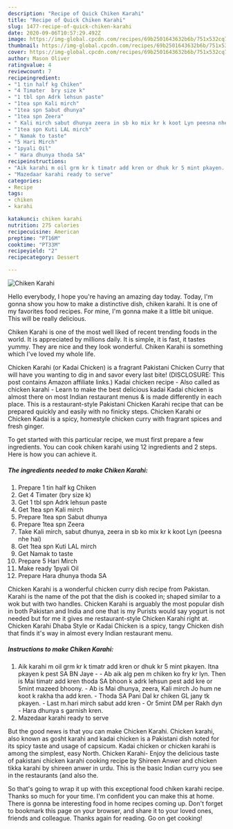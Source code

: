 ```yaml
---
description: "Recipe of Quick Chiken Karahi"
title: "Recipe of Quick Chiken Karahi"
slug: 1477-recipe-of-quick-chiken-karahi
date: 2020-09-06T10:57:29.492Z
image: https://img-global.cpcdn.com/recipes/69b2501643632b6b/751x532cq70/chiken-karahi-recipe-main-photo.jpg
thumbnail: https://img-global.cpcdn.com/recipes/69b2501643632b6b/751x532cq70/chiken-karahi-recipe-main-photo.jpg
cover: https://img-global.cpcdn.com/recipes/69b2501643632b6b/751x532cq70/chiken-karahi-recipe-main-photo.jpg
author: Mason Oliver
ratingvalue: 4
reviewcount: 7
recipeingredient:
- "1 tin half kg Chiken"
- "4 Timater  bry size k"
- "1 tbl spn Adrk lehsun paste"
- "1tea spn Kali mirch"
- "1tea spn Sabut dhunya"
- "1tea spn Zeera"
- " Kali mirch sabut dhunya zeera in sb ko mix kr k koot Lyn peesna nhe hai"
- "1tea spn Kuti LAL mirch"
- " Namak to taste"
- "5 Hari Mirch"
- "1pyali Oil"
- " Hara dhunya thoda SA"
recipeinstructions:
- "Aik karahi m oil grm kr k timatr add kren or dhuk kr 5 mint pkayen. Itna pkayen k pest SA BN Jaye  Ab aik alg pen m chiken ko fry kr lyn. Then is Mai timatr add kren thoda SA bhoon k adrk lehsun pest add kre or 5mint mazeed bhoony. Ab is Mai dhunya, zeera, Kali mirch Jo hum ne koot k rakha tha add kren. Thoda SA Pani Dal kr chiken GL jany tk pkayen. Last m.hari mirch sabut add kren Or 5mint DM per Rakh dyn  Hara dhunya s garnish kren."
- "Mazedaar karahi ready to serve"
categories:
- Recipe
tags:
- chiken
- karahi

katakunci: chiken karahi 
nutrition: 275 calories
recipecuisine: American
preptime: "PT16M"
cooktime: "PT33M"
recipeyield: "2"
recipecategory: Dessert

---
```



![Chiken Karahi](https://img-global.cpcdn.com/recipes/69b2501643632b6b/751x532cq70/chiken-karahi-recipe-main-photo.jpg)

Hello everybody, I hope you're having an amazing day today. Today, I'm gonna show you how to make a distinctive dish, chiken karahi. It is one of my favorites food recipes. For mine, I'm gonna make it a little bit unique. This will be really delicious.

Chiken Karahi is one of the most well liked of recent trending foods in the world. It is appreciated by millions daily. It is simple, it is fast, it tastes yummy. They are nice and they look wonderful. Chiken Karahi is something which I've loved my whole life.

Chicken Karahi (or Kadai Chicken) is a fragrant Pakistani Chicken Curry that will have you wanting to dig in and savor every last bite! (DISCLOSURE: This post contains Amazon affiliate links.) Kadai chicken recipe - Also called as chicken karahi - Learn to make the best delicious kadai Kadai chicken is almost there on most Indian restaurant menus &amp; is made differently in each place. This is a restaurant-style Pakistani Chicken Karahi recipe that can be prepared quickly and easily with no finicky steps. Chicken Karahi or Chicken Kadai is a spicy, homestyle chicken curry with fragrant spices and fresh ginger.


To get started with this particular recipe, we must first prepare a few ingredients. You can cook chiken karahi using 12 ingredients and 2 steps. Here is how you can achieve it.

<!--inarticleads1-->

##### The ingredients needed to make Chiken Karahi:

1. Prepare 1 tin half kg Chiken
1. Get 4 Timater  (bry size k)
1. Get 1 tbl spn Adrk lehsun paste
1. Get 1tea spn Kali mirch
1. Prepare 1tea spn Sabut dhunya
1. Prepare 1tea spn Zeera
1. Take  Kali mirch, sabut dhunya, zeera in sb ko mix kr k koot Lyn (peesna nhe hai)
1. Get 1tea spn Kuti LAL mirch
1. Get  Namak to taste
1. Prepare 5 Hari Mirch
1. Make ready 1pyali Oil
1. Prepare  Hara dhunya thoda SA


Chicken Karahi is a wonderful chicken curry dish recipe from Pakistan. Karahi is the name of the pot that the dish is cooked in; shaped similar to a wok but with two handles. Chicken Karahi is arguably the most popular dish in both Pakistan and India and one that is my Purists would say yogurt is not needed but for me it gives me restaurant-style Chicken Karahi right at. Chicken Karahi Dhaba Style or Kadai Chicken is a spicy, tangy Chicken dish that finds it&#39;s way in almost every Indian restaurant menu. 

<!--inarticleads2-->

##### Instructions to make Chiken Karahi:

1. Aik karahi m oil grm kr k timatr add kren or dhuk kr 5 mint pkayen. Itna pkayen k pest SA BN Jaye -  - Ab aik alg pen m chiken ko fry kr lyn. Then is Mai timatr add kren thoda SA bhoon k adrk lehsun pest add kre or 5mint mazeed bhoony. - Ab is Mai dhunya, zeera, Kali mirch Jo hum ne koot k rakha tha add kren. - Thoda SA Pani Dal kr chiken GL jany tk pkayen. - Last m.hari mirch sabut add kren - Or 5mint DM per Rakh dyn  - Hara dhunya s garnish kren.
1. Mazedaar karahi ready to serve


But the good news is that you can make Chicken Karahi. Chicken karahi, also known as gosht karahi and kadai chicken is a Pakistani dish noted for its spicy taste and usage of capsicum. Kadai chicken or chicken karahi is among the simplest, easy North. Chicken Karahi- Enjoy the delicious taste of pakistani chicken karahi cooking recipe by Shireen Anwer and chicken tikka karahi by shireen anwer in urdu. This is the basic Indian curry you see in the restaurants (and also the. 

So that's going to wrap it up with this exceptional food chiken karahi recipe. Thanks so much for your time. I'm confident you can make this at home. There is gonna be interesting food in home recipes coming up. Don't forget to bookmark this page on your browser, and share it to your loved ones, friends and colleague. Thanks again for reading. Go on get cooking!
